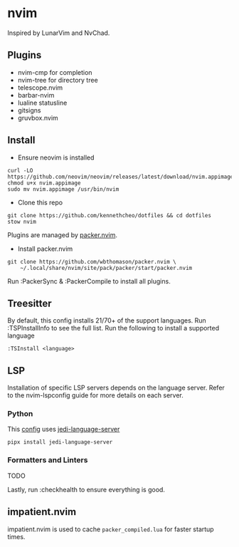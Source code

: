 # nvim

Inspired by LunarVim and NvChad.

## Plugins
- nvim-cmp for completion
- nvim-tree for directory tree
- telescope.nvim
- barbar-nvim
- lualine statusline
- gitsigns
- gruvbox.nvim

## Install
- Ensure neovim is installed
```
curl -LO https://github.com/neovim/neovim/releases/latest/download/nvim.appimage
chmod u+x nvim.appimage
sudo mv nvim.appimage /usr/bin/nvim
```
- Clone this repo
```
git clone https://github.com/kennethcheo/dotfiles && cd dotfiles
stow nvim
```
Plugins are managed by [packer.nvim](https://github.com/wbthomason/packer.nvim).
- Install packer.nvim
```
git clone https://github.com/wbthomason/packer.nvim \
    ~/.local/share/nvim/site/pack/packer/start/packer.nvim
```

Run :PackerSync & :PackerCompile to install all plugins.

## Treesitter
By default, this config installs 21/70+ of the support languages. Run
:TSPInstallInfo to see the full list. Run the following to install a supported
language

```
:TSInstall <language>
```

## LSP
Installation of specific LSP servers depends on the language server. Refer to
the nvim-lspconfig guide for more details on each server.

### Python
This
[config](https://github.com/neovim/nvim-lspconfig/blob/master/CONFIG.md#jedi_language_server)
uses [jedi-language-server](https://github.com/pappasam/jedi-language-server)
```
pipx install jedi-language-server
```

### Formatters and Linters
TODO


Lastly, run :checkhealth to ensure everything is good.

## impatient.nvim
impatient.nvim is used to cache `packer_compiled.lua` for faster startup times.

